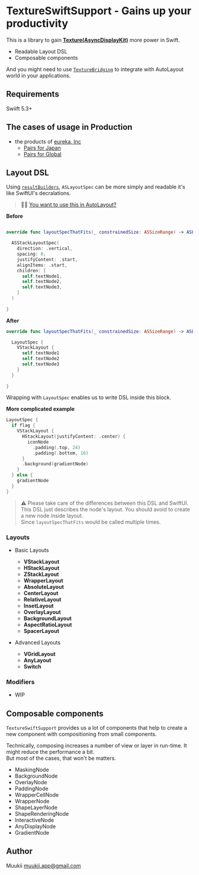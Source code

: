 # TextureSwiftSupport - Gains up your productivity

This is a library to gain **[Texture(AsyncDisplayKit)](http://texturegroup.org/)** more power in Swift.

* Readable Layout DSL
* Composable components

And you might need to use [`TextureBridging`](https://github.com/TextureCommunity/TextureBridging) to integrate with AutoLayout world in your applications.

## Requirements

Swiift 5.3+

## The cases of usage in Production

- the products of [eureka, Inc](https://eure.jp)
  - [Pairs for Japan](https://apps.apple.com/jp/app/id583376064)
  - [Pairs for Global](https://apps.apple.com/tw/app/id825433065)

## Layout DSL

Using [`resultBuilders`](https://github.com/apple/swift-evolution/blob/main/proposals/0289-result-builders.md), `ASLayoutSpec` can be more simply and readable it's like SwiftUI's decralations.

> 🕺🏻 [You want to use this in AutoLayout? ](https://github.com/muukii/MondrianLayout)

**Before**

```swift

override func layoutSpecThatFits(_ constrainedSize: ASSizeRange) -> ASLayoutSpec {

  ASStackLayoutSpec(
    direction: .vertical,
    spacing: 0,
    justifyContent: .start,
    alignItems: .start,
    children: [
      self.textNode1,
      self.textNode2,
      self.textNode3,
    ]
  )
  
}
```

**After**

```swift
override func layoutSpecThatFits(_ constrainedSize: ASSizeRange) -> ASLayoutSpec {

  LayoutSpec {
    VStackLayout {
      self.textNode1
      self.textNode2
      self.textNode3
    }
  }
  
}
```

Wrapping with `LayoutSpec` enables us to write DSL inside this block.


**More complicated example**

```swift
LayoutSpec {
  if flag {
    VStackLayout {
      HStackLayout(justifyContent: .center) {
        iconNode
          .padding(.top, 24)
          .padding(.bottom, 16)
      }
      .background(gradientNode)
    }
  } else {
    gradientNode
  }
}
```

> ⚠️ Please take care of the differences between this DSL and SwiftUI.  
> This DSL just describes the node's layout. You should avoid to create a new node inside layout.  
> Since `layoutSpecThatFits` would be called multiple times.

### Layouts

* Basic Layouts
  * **VStackLayout**
  * **HStackLayout**
  * **ZStackLayout**
  * **WrapperLayout**
  * **AbsoluteLayout**
  * **CenterLayout**
  * **RelativeLayout**
  * **InsetLayout**
  * **OverlayLayout**
  * **BackgroundLayout**
  * **AspectRatioLayout**
  * **SpacerLayout**

* Advanced Layouts
  * **VGridLayout**
  * **AnyLayout**
  * **Switch**

### Modifiers

- WIP

## Composable components

`TextureSwiftSupport` provides us a lot of components that help to create a new component with compositioning from small components.

Technically, composing increases a number of view or layer in run-time. It might reduce the performance a bit.  
But most of the cases, that won't be matters.

* MaskingNode
* BackgroundNode
* OverlayNode
* PaddingNode
* WrapperCellNode
* WrapperNode
* ShapeLayerNode
* ShapeRenderingNode
* InteractiveNode
* AnyDisplayNode
* GradientNode

## Author

Muukii <muukii.app@gmail.com>
